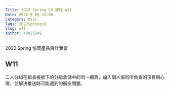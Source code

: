 ```yaml
---
Title: 2022 Spring CD 課程 W11
Date: 2022-5-05 23:50
Category: Misc
Tags: 2022SpringCD
Slug: w11
Author: 40923249
---
```


2022 Spring 協同產品設計實習

<!-- PELICAN_END_SUMMARY -->

W11
----
二人分組在組長帳號下的分組倉儲中的同一網頁，加入個人協同所負責的項目與心得，並解決推送時可能遇到的衝突問題。